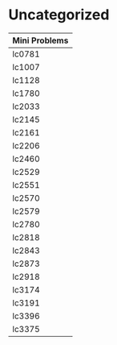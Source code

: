 # Uncategorized

| Mini Problems |
| ------------- |
| lc0781        |
| lc1007        |
| lc1128        |
| lc1780        |
| lc2033        |
| lc2145        |
| lc2161        |
| lc2206        |
| lc2460        |
| lc2529        |
| lc2551        |
| lc2570        |
| lc2579        |
| lc2780        |
| lc2818        |
| lc2843        |
| lc2873        |
| lc2918        |
| lc3174        |
| lc3191        |
| lc3396        |
| lc3375        |
